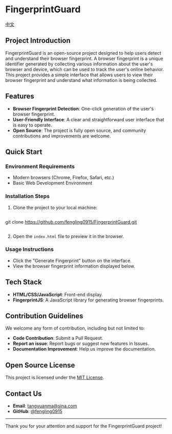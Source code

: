 # FingerprintGuard
[中文](https://github.com/fengling0915/FingerprintGuard/README-ZH.md)

## Project Introduction

FingerprintGuard is an open-source project designed to help users detect and understand their browser fingerprint. A browser fingerprint is a unique identifier generated by collecting various information about the user's browser and device, which can be used to track the user's online behavior. This project provides a simple interface that allows users to view their browser fingerprint and understand what information is being collected.

## Features

- **Browser Fingerprint Detection**: One-click generation of the user's browser fingerprint.
- **User-Friendly Interface**: A clear and straightforward user interface that is easy to operate.
- **Open Source**: The project is fully open source, and community contributions and improvements are welcome.

## Quick Start

### Environment Requirements

- Modern browsers (Chrome, Firefox, Safari, etc.)
- Basic Web Development Environment

### Installation Steps

1. Clone the project to your local machine:

```

```
git clone https://github.com/fengling0915/FingerprintGuard.git
```

```

2. Open the `index.html` file to preview it in the browser.

### Usage Instructions

- Click the "Generate Fingerprint" button on the interface.
- View the browser fingerprint information displayed below.

## Tech Stack

- **HTML/CSS/JavaScript**: Front-end display.
- **FingerprintJS**: A JavaScript library for generating browser fingerprints.

## Contribution Guidelines

We welcome any form of contribution, including but not limited to:

- **Code Contribution**: Submit a Pull Request.
- **Report an issue**: Report bugs or suggest new features in Issues.
- **Documentation Improvement**: Help us improve the documentation.

## Open Source License

This project is licensed under the [MIT License](LICENSE).

## Contact Us

- **Email**: [tangyuanma@sina.com](mailto:tangyuanma@sina.com)
- **GitHub**: [@fengling0915](https://github.com/fengling0915)

---

Thank you for your attention and support for the FingerprintGuard project!